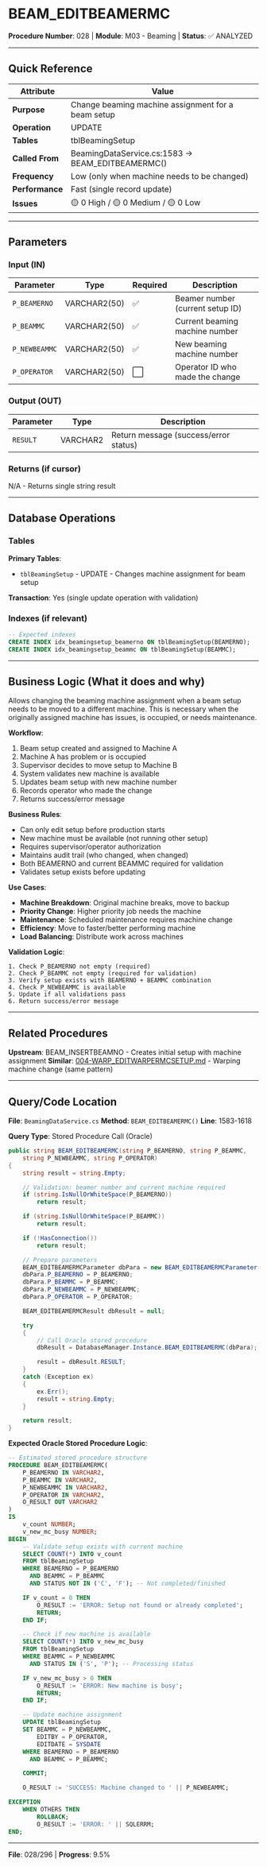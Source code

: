 # BEAM_EDITBEAMERMC

**Procedure Number**: 028 | **Module**: M03 - Beaming | **Status**: ✅ ANALYZED

---

## Quick Reference

| Attribute | Value |
|-----------|-------|
| **Purpose** | Change beaming machine assignment for a beam setup |
| **Operation** | UPDATE |
| **Tables** | tblBeamingSetup |
| **Called From** | BeamingDataService.cs:1583 → BEAM_EDITBEAMERMC() |
| **Frequency** | Low (only when machine needs to be changed) |
| **Performance** | Fast (single record update) |
| **Issues** | 🟡 0 High / 🟡 0 Medium / 🟡 0 Low |

---

## Parameters

### Input (IN)

| Parameter | Type | Required | Description |
|-----------|------|----------|-------------|
| `P_BEAMERNO` | VARCHAR2(50) | ✅ | Beamer number (current setup ID) |
| `P_BEAMMC` | VARCHAR2(50) | ✅ | Current beaming machine number |
| `P_NEWBEAMMC` | VARCHAR2(50) | ✅ | New beaming machine number |
| `P_OPERATOR` | VARCHAR2(50) | ⬜ | Operator ID who made the change |

### Output (OUT)

| Parameter | Type | Description |
|-----------|------|-------------|
| `RESULT` | VARCHAR2 | Return message (success/error status) |

### Returns (if cursor)

N/A - Returns single string result

---

## Database Operations

### Tables

**Primary Tables**:
- `tblBeamingSetup` - UPDATE - Changes machine assignment for beam setup

**Transaction**: Yes (single update operation with validation)

### Indexes (if relevant)

```sql
-- Expected indexes
CREATE INDEX idx_beamingsetup_beamerno ON tblBeamingSetup(BEAMERNO);
CREATE INDEX idx_beamingsetup_beammc ON tblBeamingSetup(BEAMMC);
```

---

## Business Logic (What it does and why)

Allows changing the beaming machine assignment when a beam setup needs to be moved to a different machine. This is necessary when the originally assigned machine has issues, is occupied, or needs maintenance.

**Workflow**:
1. Beam setup created and assigned to Machine A
2. Machine A has problem or is occupied
3. Supervisor decides to move setup to Machine B
4. System validates new machine is available
5. Updates beam setup with new machine number
6. Records operator who made the change
7. Returns success/error message

**Business Rules**:
- Can only edit setup before production starts
- New machine must be available (not running other setup)
- Requires supervisor/operator authorization
- Maintains audit trail (who changed, when changed)
- Both BEAMERNO and current BEAMMC required for validation
- Validates setup exists before updating

**Use Cases**:
- **Machine Breakdown**: Original machine breaks, move to backup
- **Priority Change**: Higher priority job needs the machine
- **Maintenance**: Scheduled maintenance requires machine change
- **Efficiency**: Move to faster/better performing machine
- **Load Balancing**: Distribute work across machines

**Validation Logic**:
```
1. Check P_BEAMERNO not empty (required)
2. Check P_BEAMMC not empty (required for validation)
3. Verify setup exists with BEAMERNO + BEAMMC combination
4. Check P_NEWBEAMMC is available
5. Update if all validations pass
6. Return success/error message
```

---

## Related Procedures

**Upstream**: BEAM_INSERTBEAMNO - Creates initial setup with machine assignment
**Similar**: [004-WARP_EDITWARPERMCSETUP.md](../02_Warping/004-WARP_EDITWARPERMCSETUP.md) - Warping machine change (same pattern)

---

## Query/Code Location

**File**: `BeamingDataService.cs`
**Method**: `BEAM_EDITBEAMERMC()`
**Line**: 1583-1618

**Query Type**: Stored Procedure Call (Oracle)

```csharp
public string BEAM_EDITBEAMERMC(string P_BEAMERNO, string P_BEAMMC,
    string P_NEWBEAMMC, string P_OPERATOR)
{
    string result = string.Empty;

    // Validation: beamer number and current machine required
    if (string.IsNullOrWhiteSpace(P_BEAMERNO))
        return result;

    if (string.IsNullOrWhiteSpace(P_BEAMMC))
        return result;

    if (!HasConnection())
        return result;

    // Prepare parameters
    BEAM_EDITBEAMERMCParameter dbPara = new BEAM_EDITBEAMERMCParameter();
    dbPara.P_BEAMERNO = P_BEAMERNO;
    dbPara.P_BEAMMC = P_BEAMMC;
    dbPara.P_NEWBEAMMC = P_NEWBEAMMC;
    dbPara.P_OPERATOR = P_OPERATOR;

    BEAM_EDITBEAMERMCResult dbResult = null;

    try
    {
        // Call Oracle stored procedure
        dbResult = DatabaseManager.Instance.BEAM_EDITBEAMERMC(dbPara);

        result = dbResult.RESULT;
    }
    catch (Exception ex)
    {
        ex.Err();
        result = string.Empty;
    }

    return result;
}
```

**Expected Oracle Stored Procedure Logic**:
```sql
-- Estimated stored procedure structure
PROCEDURE BEAM_EDITBEAMERMC(
    P_BEAMERNO IN VARCHAR2,
    P_BEAMMC IN VARCHAR2,
    P_NEWBEAMMC IN VARCHAR2,
    P_OPERATOR IN VARCHAR2,
    O_RESULT OUT VARCHAR2
)
IS
    v_count NUMBER;
    v_new_mc_busy NUMBER;
BEGIN
    -- Validate setup exists with current machine
    SELECT COUNT(*) INTO v_count
    FROM tblBeamingSetup
    WHERE BEAMERNO = P_BEAMERNO
      AND BEAMMC = P_BEAMMC
      AND STATUS NOT IN ('C', 'F'); -- Not completed/finished

    IF v_count = 0 THEN
        O_RESULT := 'ERROR: Setup not found or already completed';
        RETURN;
    END IF;

    -- Check if new machine is available
    SELECT COUNT(*) INTO v_new_mc_busy
    FROM tblBeamingSetup
    WHERE BEAMMC = P_NEWBEAMMC
      AND STATUS IN ('S', 'P'); -- Processing status

    IF v_new_mc_busy > 0 THEN
        O_RESULT := 'ERROR: New machine is busy';
        RETURN;
    END IF;

    -- Update machine assignment
    UPDATE tblBeamingSetup
    SET BEAMMC = P_NEWBEAMMC,
        EDITBY = P_OPERATOR,
        EDITDATE = SYSDATE
    WHERE BEAMERNO = P_BEAMERNO
      AND BEAMMC = P_BEAMMC;

    COMMIT;

    O_RESULT := 'SUCCESS: Machine changed to ' || P_NEWBEAMMC;

EXCEPTION
    WHEN OTHERS THEN
        ROLLBACK;
        O_RESULT := 'ERROR: ' || SQLERRM;
END;
```

---

**File**: 028/296 | **Progress**: 9.5%
